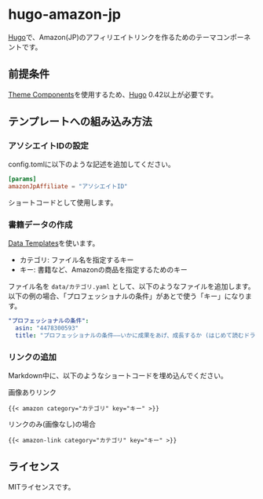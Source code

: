 # hugo-amazon-jp

[Hugo][]で、Amazon(JP)のアフィリエイトリンクを作るためのテーマコンポーネントです。

[Hugo]: https://gohugo.io/

## 前提条件

[Theme Components][]を使用するため、[Hugo][] 0.42以上が必要です。

## テンプレートへの組み込み方法

### アソシエイトIDの設定

config.tomlに以下のような記述を追加してください。

```toml
[params]
amazonJpAffiliate = "アソシエイトID"
```

ショートコードとして使用します。

### 書籍データの作成

[Data Templates][]を使います。

* カテゴリ: ファイル名を指定するキー
* キー: 書籍など、Amazonの商品を指定するためのキー

ファイル名を `data/カテゴリ.yaml` として、以下のようなファイルを追加します。
以下の例の場合、「プロフェッショナルの条件」があとで使う「キー」になります。

```yaml
"プロフェッショナルの条件":
  asin: "4478300593"
  title: "プロフェッショナルの条件――いかに成果をあげ、成長するか (はじめて読むドラッカー (自己実現編))"
```

### リンクの追加

Markdown中に、以下のようなショートコードを埋め込んでください。

画像ありリンク

```
{{< amazon category="カテゴリ" key="キー" >}}
```

リンクのみ(画像なし)の場合

```
{{< amazon-link category="カテゴリ" key="キー" >}}
```

## ライセンス

MITライセンスです。

[Data Templates]: https://gohugo.io/templates/data-templates/
[Hugo]: https://gohugo.io/
[Theme Components]: https://gohugo.io/themes/theme-components/
